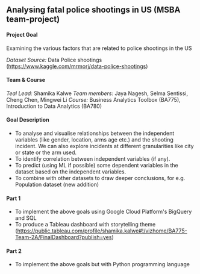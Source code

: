 ## Analysing fatal police shootings in US (MSBA team-project)

#### Project Goal

Examining the various factors that are related to police shootings in the US

*Dataset Source:* Data Police shootings (https://www.kaggle.com/mrmorj/data-police-shootings)

#### Team & Course

*Teal Lead:* Shamika Kalwe
*Team members:* Jaya Nagesh, Selma Sentissi, Cheng Chen, Mingwei Li
*Course:* Business Analytics Toolbox (BA775), Introduction to Data Analytics (BA780)


#### Goal Description

 - To analyse and visualise relationships between the independent variables (like gender, location, arms age etc.) and the shooting incident. We can also explore incidents at different granularities like city or state or the arm used.
 - To identify correlation between independent variables (if any).
 - To predict (using ML if possible) some dependent variables in the dataset based on the independent variables.
 - To combine with other datasets to draw deeper conclusions, for e.g. Population dataset (new addition)


#### Part 1
 - To implement the above goals using Google Cloud Platform's BigQuery and SQL
 - To produce a Tableau dashboard with storytelling theme (https://public.tableau.com/profile/shamika.kalwe#!/vizhome/BA775-Team-2A/FinalDashboard?publish=yes)


#### Part 2
 - To implement the above goals but with Python programming language
